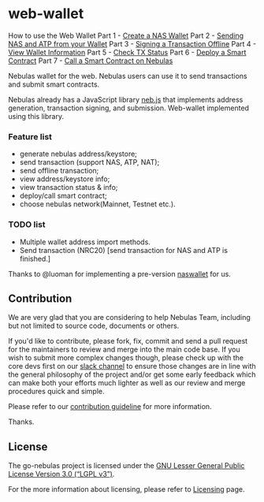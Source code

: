 
# web-wallet

How to use the Web Wallet
Part 1 - [Create a NAS Wallet](https://medium.com/nebulasio/creating-a-nas-wallet-9d01b5fa2df6)
Part 2 - [Sending NAS and ATP from your Wallet](https://medium.com/nebulasio/sending-nas-from-your-wallet-be1b958c4e5d)
Part 3 - [Signing a Transaction Offline](https://medium.com/nebulasio/signing-a-transaction-offline-ae8278f45201)
Part 4 - [View Wallet Information](https://medium.com/nebulasio/view-wallet-information-fcea3ea35d94)
Part 5 - [Check TX Status](https://medium.com/nebulasio/check-tx-status-8dc7dd9b79de)
Part 6 - [Deploy a Smart Contract](https://medium.com/nebulasio/deploy-a-smart-contract-1e781e13c22e)
Part 7 - [Call a Smart Contract on Nebulas](https://medium.com/@ottokafka/call-a-smart-contract-on-nebulas-3522038aec18)

Nebulas wallet for the web. Nebulas users can use it to send transactions and submit smart contracts.

Nebulas already has a JavaScript library [neb.js](https://github.com/nebulasio/neb.js) that implements address generation, transaction signing, and submission. Web-wallet implemented using this library.

### Feature list

- generate nebulas address/keystore;
- send transaction (support NAS, ATP, NAT);
- send offline transaction;
- view address/keystore info;
- view transaction status & info;
- deploy/call smart contract;
- choose nebulas network(Mainnet, Testnet etc.).

### TODO list
- Multiple wallet address import methods.
- Send transaction (NRC20) [send transaction for NAS and ATP is finished.]


Thanks to @luoman for implementing a pre-version [naswallet](https://github.com/nebulasio/explorer/tree/master/nasWallet) for us.

## Contribution

We are very glad that you are considering to help Nebulas Team, including but not limited to source code, documents or others.

If you'd like to contribute, please fork, fix, commit and send a pull request for the maintainers to review and merge into the main code base. If you wish to submit more complex changes though, please check up with the core devs first on our [slack channel](http://nebulasio.herokuapp.com) to ensure those changes are in line with the general philosophy of the project and/or get some early feedback which can make both your efforts much lighter as well as our review and merge procedures quick and simple.

Please refer to our [contribution guideline](https://github.com/nebulasio/wiki/blob/master/contribute.md) for more information.

Thanks.

## License

The go-nebulas project is licensed under the [GNU Lesser General Public License Version 3.0 (“LGPL v3”)](https://www.gnu.org/licenses/lgpl-3.0.en.html).

For the more information about licensing, please refer to [Licensing](https://github.com/nebulasio/wiki/blob/master/licensing.md) page.

